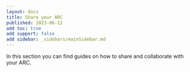 ```yaml
---
layout: docs
title: Share your ARC
published: 2023-06-12
add toc: true
add support: false
add sidebar: _sidebars/mainSidebar.md
---
```


In this section you can find guides on how to share and collaborate with your ARC.